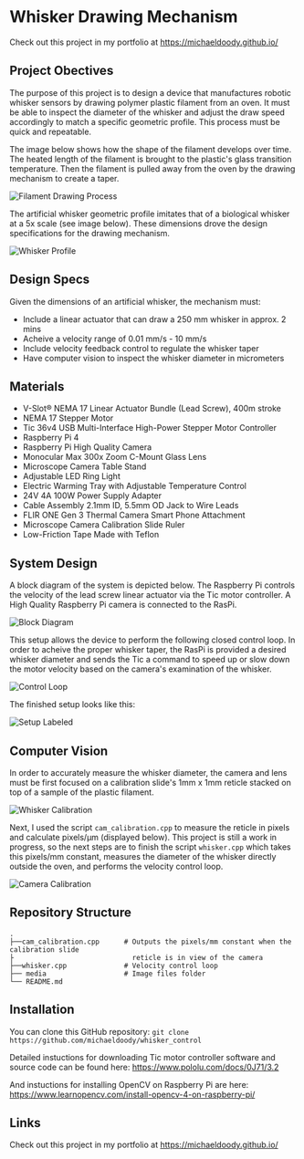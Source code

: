 # Whisker Drawing Mechanism
Check out this project in my portfolio at https://michaeldoody.github.io/
## Project Obectives

The purpose of this project is to design a device that manufactures robotic whisker sensors by drawing polymer plastic filament from an oven. It must be able to inspect the diameter of the whisker and adjust the draw speed accordingly to match a specific geometric profile. This process must be quick and repeatable. 

The image below shows how the shape of the filament develops over time. The heated length of the filament is brought to the plastic's glass transition temperature. Then the filament is pulled away from the oven by the drawing mechanism to create a taper.
 
 
![Filament Drawing Process](media/whisker_drawing.png)


The artificial whisker geometric profile imitates that of a biological whisker at a 5x scale (see image below). These dimensions drove the design specifications for the drawing mechanism. 


![Whisker Profile](media/whisker_geometry.png)

## Design Specs

Given the dimensions of an artificial whisker, the mechanism must:
- Include a linear actuator that can draw a 250 mm whisker in approx. 2 mins
- Acheive a velocity range of 0.01 mm/s - 10 mm/s
- Include velocity feedback control to regulate the whisker taper
- Have computer vision to inspect the whisker diameter in micrometers

## Materials
- V-Slot® NEMA 17 Linear Actuator Bundle (Lead Screw), 400m stroke
- NEMA 17 Stepper Motor
- Tic 36v4 USB Multi-Interface High-Power Stepper Motor Controller
- Raspberry Pi 4
- Raspberry Pi High Quality Camera
- Monocular Max 300x Zoom C-Mount Glass Lens
- Microscope Camera Table Stand
- Adjustable LED Ring Light
- Electric Warming Tray with Adjustable Temperature Control
- 24V 4A 100W Power Supply Adapter
- Cable Assembly 2.1mm ID, 5.5mm OD Jack to Wire Leads
- FLIR ONE Gen 3 Thermal Camera Smart Phone Attachment
- Microscope Camera Calibration Slide Ruler
- Low-Friction Tape Made with Teflon

## System Design
A block diagram of the system is depicted below. The Raspberry Pi controls the velocity of the lead screw linear actuator via the Tic motor controller. A High Quality Raspberry Pi camera is connected to the RasPi. 

![Block Diagram](media/block_diagram.png)

This setup allows the device to perform the following closed control loop. In order to acheive the proper whisker taper, the RasPi is provided a desired whisker diameter and sends the Tic a command to speed up or slow down the motor velocity based on the camera's examination of the whisker.

![Control Loop](media/control_loop.png)

The finished setup looks like this:

![Setup Labeled](media/setup_labeled.png)

## Computer Vision

In order to accurately measure the whisker diameter, the camera and lens must be first focused on a calibration slide's  1mm x 1mm reticle stacked on top of a sample of the plastic filament.

![Whisker Calibration](media/whisker_calibration.png)

Next, I used the script `cam_calibration.cpp` to measure the reticle in pixels and calculate pixels/μm (displayed below). This project is still a work in progress, so the next steps are to finish the script `whisker.cpp` which takes this pixels/mm constant, measures the diameter of the whisker directly outside the oven, and performs the velocity control loop.

![Camera Calibration](media/cam_calibration.png)

## Repository Structure

    .
    ├──cam_calibration.cpp      # Outputs the pixels/mm constant when the calibration slide
    ├                             reticle is in view of the camera
    ├──whisker.cpp              # Velocity control loop
    ├── media                   # Image files folder
    └── README.md

## Installation

You can clone this GitHub repository: `git clone https://github.com/michaeldoody/whisker_control`

Detailed instuctions for downloading Tic motor controller software and source code can be found here: https://www.pololu.com/docs/0J71/3.2

And instuctions for installing OpenCV on Raspberry Pi are here: https://www.learnopencv.com/install-opencv-4-on-raspberry-pi/

## Links
Check out this project in my portfolio at https://michaeldoody.github.io/

